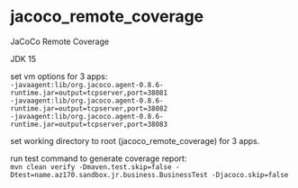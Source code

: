 # jacoco_remote_coverage
JaCoCo Remote Coverage

JDK 15

set vm options for 3 apps:  
`-javaagent:lib/org.jacoco.agent-0.8.6-runtime.jar=output=tcpserver,port=38081`  
`-javaagent:lib/org.jacoco.agent-0.8.6-runtime.jar=output=tcpserver,port=38082`  
`-javaagent:lib/org.jacoco.agent-0.8.6-runtime.jar=output=tcpserver,port=38083`  

set working directory to root (jacoco_remote_coverage) for 3 apps.

run test command to generate coverage report:  
`mvn clean verify -Dmaven.test.skip=false -Dtest=name.az170.sandbox.jr.business.BusinessTest -Djacoco.skip=false`
